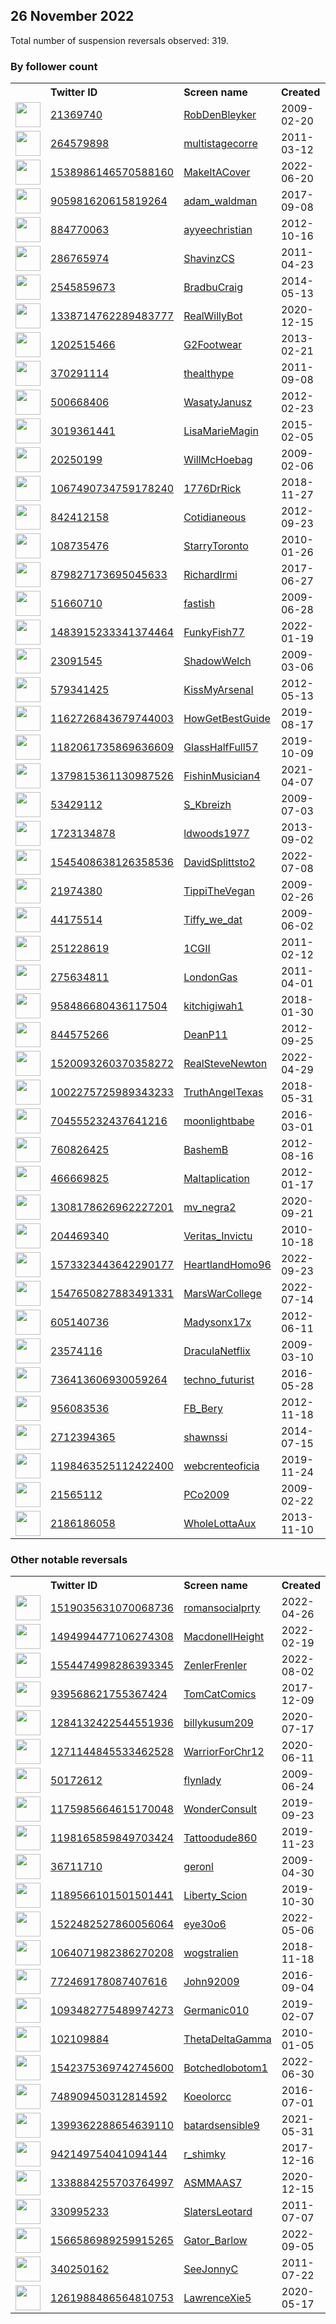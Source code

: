 
## 26 November 2022
Total number of suspension reversals observed: 319.

### By follower count
<table><tr><th></th><th align="left">Twitter ID</th><th align="left">Screen name</th>
<th align="left">Created</th><th align="left">Status</th><th align="left">Suspended</th><th align="left">Followers</th>
<tr><td><a href="https://pbs.twimg.com/profile_images/1620465257641611265/AN6z4aYx_normal.jpg"><img src="https://pbs.twimg.com/profile_images/1620465257641611265/AN6z4aYx_normal.jpg" width="40px" height="40px" align="center"/></a></td><td><a href="https://twitter.com/intent/user?user_id=21369740">21369740</a></td><td><a href="https://twitter.com/RobDenBleyker">RobDenBleyker</a></td><td>2009-02-20</td><td align="center"></td><td>2022-11-24</td><td>222446</td></tr>
<tr><td><a href="https://pbs.twimg.com/profile_images/642754901362241538/yITVsJ3I_normal.jpg"><img src="https://pbs.twimg.com/profile_images/642754901362241538/yITVsJ3I_normal.jpg" width="40px" height="40px" align="center"/></a></td><td><a href="https://twitter.com/intent/user?user_id=264579898">264579898</a></td><td><a href="https://twitter.com/multistagecorre">multistagecorre</a></td><td>2011-03-12</td><td align="center"></td><td></td><td>66424</td></tr>
<tr><td><a href="https://pbs.twimg.com/profile_images/1607789415308328960/5DtPoFB3_normal.jpg"><img src="https://pbs.twimg.com/profile_images/1607789415308328960/5DtPoFB3_normal.jpg" width="40px" height="40px" align="center"/></a></td><td><a href="https://twitter.com/intent/user?user_id=1538986146570588160">1538986146570588160</a></td><td><a href="https://twitter.com/MakeItACover">MakeItACover</a></td><td>2022-06-20</td><td align="center"></td><td>2022-11-22</td><td>52394</td></tr>
<tr><td><a href="https://pbs.twimg.com/profile_images/1286554352161873921/d2r_AoT5_normal.jpg"><img src="https://pbs.twimg.com/profile_images/1286554352161873921/d2r_AoT5_normal.jpg" width="40px" height="40px" align="center"/></a></td><td><a href="https://twitter.com/intent/user?user_id=905981620615819264">905981620615819264</a></td><td><a href="https://twitter.com/adam_waldman">adam_waldman</a></td><td>2017-09-08</td><td align="center"></td><td></td><td>37865</td></tr>
<tr><td><a href="https://pbs.twimg.com/profile_images/1599333874886012930/SC_J5Z4G_normal.jpg"><img src="https://pbs.twimg.com/profile_images/1599333874886012930/SC_J5Z4G_normal.jpg" width="40px" height="40px" align="center"/></a></td><td><a href="https://twitter.com/intent/user?user_id=884770063">884770063</a></td><td><a href="https://twitter.com/ayyeechristian">ayyeechristian</a></td><td>2012-10-16</td><td align="center"></td><td></td><td>34466</td></tr>
<tr><td><a href="https://pbs.twimg.com/profile_images/1407683022346985476/BQVv-6MQ_normal.jpg"><img src="https://pbs.twimg.com/profile_images/1407683022346985476/BQVv-6MQ_normal.jpg" width="40px" height="40px" align="center"/></a></td><td><a href="https://twitter.com/intent/user?user_id=286765974">286765974</a></td><td><a href="https://twitter.com/ShavinzCS">ShavinzCS</a></td><td>2011-04-23</td><td align="center"></td><td></td><td>33206</td></tr>
<tr><td><a href="https://pbs.twimg.com/profile_images/1199182316029001729/xKv8KGLx_normal.jpg"><img src="https://pbs.twimg.com/profile_images/1199182316029001729/xKv8KGLx_normal.jpg" width="40px" height="40px" align="center"/></a></td><td><a href="https://twitter.com/intent/user?user_id=2545859673">2545859673</a></td><td><a href="https://twitter.com/BradbuCraig">BradbuCraig</a></td><td>2014-05-13</td><td align="center"></td><td></td><td>16855</td></tr>
<tr><td><a href="https://pbs.twimg.com/profile_images/1596139447069949954/cpDZN87D_normal.jpg"><img src="https://pbs.twimg.com/profile_images/1596139447069949954/cpDZN87D_normal.jpg" width="40px" height="40px" align="center"/></a></td><td><a href="https://twitter.com/intent/user?user_id=1338714762289483777">1338714762289483777</a></td><td><a href="https://twitter.com/RealWillyBot">RealWillyBot</a></td><td>2020-12-15</td><td align="center"></td><td>2022-11-07</td><td>14835</td></tr>
<tr><td><a href="https://pbs.twimg.com/profile_images/1484628385074532353/9yl57qLi_normal.jpg"><img src="https://pbs.twimg.com/profile_images/1484628385074532353/9yl57qLi_normal.jpg" width="40px" height="40px" align="center"/></a></td><td><a href="https://twitter.com/intent/user?user_id=1202515466">1202515466</a></td><td><a href="https://twitter.com/G2Footwear">G2Footwear</a></td><td>2013-02-21</td><td align="center"></td><td>2022-10-28</td><td>13558</td></tr>
<tr><td><a href="https://pbs.twimg.com/profile_images/703296603222724609/caOq2IRz_normal.jpg"><img src="https://pbs.twimg.com/profile_images/703296603222724609/caOq2IRz_normal.jpg" width="40px" height="40px" align="center"/></a></td><td><a href="https://twitter.com/intent/user?user_id=370291114">370291114</a></td><td><a href="https://twitter.com/thealthype">thealthype</a></td><td>2011-09-08</td><td align="center"></td><td></td><td>11940</td></tr>
<tr><td><a href="https://pbs.twimg.com/profile_images/1340726018219388935/j79Tn6iF_normal.jpg"><img src="https://pbs.twimg.com/profile_images/1340726018219388935/j79Tn6iF_normal.jpg" width="40px" height="40px" align="center"/></a></td><td><a href="https://twitter.com/intent/user?user_id=500668406">500668406</a></td><td><a href="https://twitter.com/WasatyJanusz">WasatyJanusz</a></td><td>2012-02-23</td><td align="center"></td><td>2022-08-19</td><td>9539</td></tr>
<tr><td><a href="https://pbs.twimg.com/profile_images/1596626722681749506/KLEyJuHa_normal.jpg"><img src="https://pbs.twimg.com/profile_images/1596626722681749506/KLEyJuHa_normal.jpg" width="40px" height="40px" align="center"/></a></td><td><a href="https://twitter.com/intent/user?user_id=3019361441">3019361441</a></td><td><a href="https://twitter.com/LisaMarieMagin">LisaMarieMagin</a></td><td>2015-02-05</td><td align="center"></td><td></td><td>9438</td></tr>
<tr><td><a href="https://pbs.twimg.com/profile_images/914541141680369664/d2M5K_Z7_normal.jpg"><img src="https://pbs.twimg.com/profile_images/914541141680369664/d2M5K_Z7_normal.jpg" width="40px" height="40px" align="center"/></a></td><td><a href="https://twitter.com/intent/user?user_id=20250199">20250199</a></td><td><a href="https://twitter.com/WillMcHoebag">WillMcHoebag</a></td><td>2009-02-06</td><td align="center">👋</td><td></td><td>9127</td></tr>
<tr><td><a href="https://pbs.twimg.com/profile_images/1103071536712433664/AwZpJA4D_normal.jpg"><img src="https://pbs.twimg.com/profile_images/1103071536712433664/AwZpJA4D_normal.jpg" width="40px" height="40px" align="center"/></a></td><td><a href="https://twitter.com/intent/user?user_id=1067490734759178240">1067490734759178240</a></td><td><a href="https://twitter.com/1776DrRick">1776DrRick</a></td><td>2018-11-27</td><td align="center"></td><td>2022-10-29</td><td>7771</td></tr>
<tr><td><a href="https://pbs.twimg.com/profile_images/1611651993113698304/LteWDaQK_normal.jpg"><img src="https://pbs.twimg.com/profile_images/1611651993113698304/LteWDaQK_normal.jpg" width="40px" height="40px" align="center"/></a></td><td><a href="https://twitter.com/intent/user?user_id=842412158">842412158</a></td><td><a href="https://twitter.com/Cotidianeous">Cotidianeous</a></td><td>2012-09-23</td><td align="center"></td><td></td><td>7648</td></tr>
<tr><td><a href="https://pbs.twimg.com/profile_images/1598316937196568576/5GpMtr3e_normal.jpg"><img src="https://pbs.twimg.com/profile_images/1598316937196568576/5GpMtr3e_normal.jpg" width="40px" height="40px" align="center"/></a></td><td><a href="https://twitter.com/intent/user?user_id=108735476">108735476</a></td><td><a href="https://twitter.com/StarryToronto">StarryToronto</a></td><td>2010-01-26</td><td align="center">🔒</td><td></td><td>7367</td></tr>
<tr><td><a href="https://pbs.twimg.com/profile_images/1047202115888791553/O_saQ2A1_normal.jpg"><img src="https://pbs.twimg.com/profile_images/1047202115888791553/O_saQ2A1_normal.jpg" width="40px" height="40px" align="center"/></a></td><td><a href="https://twitter.com/intent/user?user_id=879827173695045633">879827173695045633</a></td><td><a href="https://twitter.com/RichardIrmi">RichardIrmi</a></td><td>2017-06-27</td><td align="center"></td><td></td><td>6893</td></tr>
<tr><td><a href="https://pbs.twimg.com/profile_images/1596813972019240960/yFttrvJH_normal.jpg"><img src="https://pbs.twimg.com/profile_images/1596813972019240960/yFttrvJH_normal.jpg" width="40px" height="40px" align="center"/></a></td><td><a href="https://twitter.com/intent/user?user_id=51660710">51660710</a></td><td><a href="https://twitter.com/fastish">fastish</a></td><td>2009-06-28</td><td align="center"></td><td></td><td>6734</td></tr>
<tr><td><a href="https://pbs.twimg.com/profile_images/1638040407463591937/vY4WN0v__normal.png"><img src="https://pbs.twimg.com/profile_images/1638040407463591937/vY4WN0v__normal.png" width="40px" height="40px" align="center"/></a></td><td><a href="https://twitter.com/intent/user?user_id=1483915233341374464">1483915233341374464</a></td><td><a href="https://twitter.com/FunkyFish77">FunkyFish77</a></td><td>2022-01-19</td><td align="center"></td><td>2022-11-08</td><td>5328</td></tr>
<tr><td><a href="https://pbs.twimg.com/profile_images/1331407769660919808/rSt8jlmr_normal.jpg"><img src="https://pbs.twimg.com/profile_images/1331407769660919808/rSt8jlmr_normal.jpg" width="40px" height="40px" align="center"/></a></td><td><a href="https://twitter.com/intent/user?user_id=23091545">23091545</a></td><td><a href="https://twitter.com/ShadowWelch">ShadowWelch</a></td><td>2009-03-06</td><td align="center"></td><td></td><td>4933</td></tr>
<tr><td><a href="https://pbs.twimg.com/profile_images/1607503563332222976/9heJBE9K_normal.jpg"><img src="https://pbs.twimg.com/profile_images/1607503563332222976/9heJBE9K_normal.jpg" width="40px" height="40px" align="center"/></a></td><td><a href="https://twitter.com/intent/user?user_id=579341425">579341425</a></td><td><a href="https://twitter.com/KissMyArsenaI">KissMyArsenaI</a></td><td>2012-05-13</td><td align="center"></td><td></td><td>4798</td></tr>
<tr><td><a href="https://pbs.twimg.com/profile_images/1358890307195183108/47zDCjox_normal.jpg"><img src="https://pbs.twimg.com/profile_images/1358890307195183108/47zDCjox_normal.jpg" width="40px" height="40px" align="center"/></a></td><td><a href="https://twitter.com/intent/user?user_id=1162726843679744003">1162726843679744003</a></td><td><a href="https://twitter.com/HowGetBestGuide">HowGetBestGuide</a></td><td>2019-08-17</td><td align="center"></td><td>2022-10-28</td><td>4576</td></tr>
<tr><td><a href="https://pbs.twimg.com/profile_images/1182281172346429440/Ue3hPL8W_normal.png"><img src="https://pbs.twimg.com/profile_images/1182281172346429440/Ue3hPL8W_normal.png" width="40px" height="40px" align="center"/></a></td><td><a href="https://twitter.com/intent/user?user_id=1182061735869636609">1182061735869636609</a></td><td><a href="https://twitter.com/GlassHalfFull57">GlassHalfFull57</a></td><td>2019-10-09</td><td align="center"></td><td>2022-10-29</td><td>4553</td></tr>
<tr><td><a href="https://pbs.twimg.com/profile_images/1379852481098883082/WK7smVxV_normal.jpg"><img src="https://pbs.twimg.com/profile_images/1379852481098883082/WK7smVxV_normal.jpg" width="40px" height="40px" align="center"/></a></td><td><a href="https://twitter.com/intent/user?user_id=1379815361130987526">1379815361130987526</a></td><td><a href="https://twitter.com/FishinMusician4">FishinMusician4</a></td><td>2021-04-07</td><td align="center"></td><td>2022-10-01</td><td>4102</td></tr>
<tr><td><a href="https://pbs.twimg.com/profile_images/1239195833159102464/v76co4vv_normal.jpg"><img src="https://pbs.twimg.com/profile_images/1239195833159102464/v76co4vv_normal.jpg" width="40px" height="40px" align="center"/></a></td><td><a href="https://twitter.com/intent/user?user_id=53429112">53429112</a></td><td><a href="https://twitter.com/S_Kbreizh">S_Kbreizh</a></td><td>2009-07-03</td><td align="center"></td><td></td><td>3935</td></tr>
<tr><td><a href="https://pbs.twimg.com/profile_images/1343179278414979073/nAOjn-ap_normal.jpg"><img src="https://pbs.twimg.com/profile_images/1343179278414979073/nAOjn-ap_normal.jpg" width="40px" height="40px" align="center"/></a></td><td><a href="https://twitter.com/intent/user?user_id=1723134878">1723134878</a></td><td><a href="https://twitter.com/ldwoods1977">ldwoods1977</a></td><td>2013-09-02</td><td align="center"></td><td>2022-10-29</td><td>3723</td></tr>
<tr><td><a href="https://pbs.twimg.com/profile_images/1545415175788011520/g2zu5Fg4_normal.jpg"><img src="https://pbs.twimg.com/profile_images/1545415175788011520/g2zu5Fg4_normal.jpg" width="40px" height="40px" align="center"/></a></td><td><a href="https://twitter.com/intent/user?user_id=1545408638126358536">1545408638126358536</a></td><td><a href="https://twitter.com/DavidSplittsto2">DavidSplittsto2</a></td><td>2022-07-08</td><td align="center"></td><td>2022-07-30</td><td>3337</td></tr>
<tr><td><a href="https://pbs.twimg.com/profile_images/1640169627467628546/dGRv7U-__normal.jpg"><img src="https://pbs.twimg.com/profile_images/1640169627467628546/dGRv7U-__normal.jpg" width="40px" height="40px" align="center"/></a></td><td><a href="https://twitter.com/intent/user?user_id=21974380">21974380</a></td><td><a href="https://twitter.com/TippiTheVegan">TippiTheVegan</a></td><td>2009-02-26</td><td align="center"></td><td></td><td>3277</td></tr>
<tr><td><a href="https://pbs.twimg.com/profile_images/1640373066906714112/tuBW_oMN_normal.jpg"><img src="https://pbs.twimg.com/profile_images/1640373066906714112/tuBW_oMN_normal.jpg" width="40px" height="40px" align="center"/></a></td><td><a href="https://twitter.com/intent/user?user_id=44175514">44175514</a></td><td><a href="https://twitter.com/Tiffy_we_dat">Tiffy_we_dat</a></td><td>2009-06-02</td><td align="center"></td><td></td><td>3252</td></tr>
<tr><td><a href="https://pbs.twimg.com/profile_images/1614765489850384384/S8FKfMqY_normal.jpg"><img src="https://pbs.twimg.com/profile_images/1614765489850384384/S8FKfMqY_normal.jpg" width="40px" height="40px" align="center"/></a></td><td><a href="https://twitter.com/intent/user?user_id=251228619">251228619</a></td><td><a href="https://twitter.com/1CGII">1CGII</a></td><td>2011-02-12</td><td align="center">🔒</td><td></td><td>3184</td></tr>
<tr><td><a href="https://pbs.twimg.com/profile_images/1185345418042978308/_1UioMwR_normal.jpg"><img src="https://pbs.twimg.com/profile_images/1185345418042978308/_1UioMwR_normal.jpg" width="40px" height="40px" align="center"/></a></td><td><a href="https://twitter.com/intent/user?user_id=275634811">275634811</a></td><td><a href="https://twitter.com/LondonGas">LondonGas</a></td><td>2011-04-01</td><td align="center"></td><td></td><td>3026</td></tr>
<tr><td><a href="https://pbs.twimg.com/profile_images/1600120172060315649/ziuihVyk_normal.jpg"><img src="https://pbs.twimg.com/profile_images/1600120172060315649/ziuihVyk_normal.jpg" width="40px" height="40px" align="center"/></a></td><td><a href="https://twitter.com/intent/user?user_id=958486680436117504">958486680436117504</a></td><td><a href="https://twitter.com/kitchigiwah1">kitchigiwah1</a></td><td>2018-01-30</td><td align="center"></td><td></td><td>2709</td></tr>
<tr><td><a href="https://pbs.twimg.com/profile_images/2904655543/79d7c7cc9cfd789477c1105aba100cf3_normal.jpeg"><img src="https://pbs.twimg.com/profile_images/2904655543/79d7c7cc9cfd789477c1105aba100cf3_normal.jpeg" width="40px" height="40px" align="center"/></a></td><td><a href="https://twitter.com/intent/user?user_id=844575266">844575266</a></td><td><a href="https://twitter.com/DeanP11">DeanP11</a></td><td>2012-09-25</td><td align="center"></td><td></td><td>2694</td></tr>
<tr><td><a href="https://pbs.twimg.com/profile_images/1639598162930180098/4uExXwP-_normal.jpg"><img src="https://pbs.twimg.com/profile_images/1639598162930180098/4uExXwP-_normal.jpg" width="40px" height="40px" align="center"/></a></td><td><a href="https://twitter.com/intent/user?user_id=1520093260370358272">1520093260370358272</a></td><td><a href="https://twitter.com/RealSteveNewton">RealSteveNewton</a></td><td>2022-04-29</td><td align="center"></td><td>2022-11-20</td><td>2685</td></tr>
<tr><td><a href="https://pbs.twimg.com/profile_images/1008868816988672000/7b-VgP9-_normal.jpg"><img src="https://pbs.twimg.com/profile_images/1008868816988672000/7b-VgP9-_normal.jpg" width="40px" height="40px" align="center"/></a></td><td><a href="https://twitter.com/intent/user?user_id=1002275725989343233">1002275725989343233</a></td><td><a href="https://twitter.com/TruthAngelTexas">TruthAngelTexas</a></td><td>2018-05-31</td><td align="center"></td><td>2022-10-29</td><td>2683</td></tr>
<tr><td><a href="https://pbs.twimg.com/profile_images/1596946230965420032/3IQR4tCU_normal.jpg"><img src="https://pbs.twimg.com/profile_images/1596946230965420032/3IQR4tCU_normal.jpg" width="40px" height="40px" align="center"/></a></td><td><a href="https://twitter.com/intent/user?user_id=704555232437641216">704555232437641216</a></td><td><a href="https://twitter.com/moonIightbabe">moonIightbabe</a></td><td>2016-03-01</td><td align="center">🔒</td><td></td><td>2291</td></tr>
<tr><td><a href="https://pbs.twimg.com/profile_images/822400330285641728/2WmudIuu_normal.jpg"><img src="https://pbs.twimg.com/profile_images/822400330285641728/2WmudIuu_normal.jpg" width="40px" height="40px" align="center"/></a></td><td><a href="https://twitter.com/intent/user?user_id=760826425">760826425</a></td><td><a href="https://twitter.com/BashemB">BashemB</a></td><td>2012-08-16</td><td align="center"></td><td></td><td>2268</td></tr>
<tr><td><a href="https://pbs.twimg.com/profile_images/1118906915793227777/fEfv8vzP_normal.png"><img src="https://pbs.twimg.com/profile_images/1118906915793227777/fEfv8vzP_normal.png" width="40px" height="40px" align="center"/></a></td><td><a href="https://twitter.com/intent/user?user_id=466669825">466669825</a></td><td><a href="https://twitter.com/Maltaplication">Maltaplication</a></td><td>2012-01-17</td><td align="center"></td><td></td><td>2143</td></tr>
<tr><td><a href="https://pbs.twimg.com/profile_images/1565200216176967681/u0KD-rtq_normal.jpg"><img src="https://pbs.twimg.com/profile_images/1565200216176967681/u0KD-rtq_normal.jpg" width="40px" height="40px" align="center"/></a></td><td><a href="https://twitter.com/intent/user?user_id=1308178626962227201">1308178626962227201</a></td><td><a href="https://twitter.com/mv_negra2">mv_negra2</a></td><td>2020-09-21</td><td align="center"></td><td>2022-11-05</td><td>2056</td></tr>
<tr><td><a href="https://pbs.twimg.com/profile_images/1600186647794032640/r4q8NCUW_normal.jpg"><img src="https://pbs.twimg.com/profile_images/1600186647794032640/r4q8NCUW_normal.jpg" width="40px" height="40px" align="center"/></a></td><td><a href="https://twitter.com/intent/user?user_id=204469340">204469340</a></td><td><a href="https://twitter.com/Veritas_Invictu">Veritas_Invictu</a></td><td>2010-10-18</td><td align="center"></td><td></td><td>1963</td></tr>
<tr><td><a href="https://pbs.twimg.com/profile_images/1573858803723997185/VIisJB6l_normal.jpg"><img src="https://pbs.twimg.com/profile_images/1573858803723997185/VIisJB6l_normal.jpg" width="40px" height="40px" align="center"/></a></td><td><a href="https://twitter.com/intent/user?user_id=1573323443642290177">1573323443642290177</a></td><td><a href="https://twitter.com/HeartlandHomo96">HeartlandHomo96</a></td><td>2022-09-23</td><td align="center">🚫</td><td>2022-11-02</td><td>1885</td></tr>
<tr><td><a href="https://pbs.twimg.com/profile_images/1618014593275826176/3D4KObZy_normal.jpg"><img src="https://pbs.twimg.com/profile_images/1618014593275826176/3D4KObZy_normal.jpg" width="40px" height="40px" align="center"/></a></td><td><a href="https://twitter.com/intent/user?user_id=1547650827883491331">1547650827883491331</a></td><td><a href="https://twitter.com/MarsWarCollege">MarsWarCollege</a></td><td>2022-07-14</td><td align="center"></td><td>2022-11-22</td><td>1787</td></tr>
<tr><td><a href="https://pbs.twimg.com/profile_images/1082547735281184768/tUcJFq81_normal.jpg"><img src="https://pbs.twimg.com/profile_images/1082547735281184768/tUcJFq81_normal.jpg" width="40px" height="40px" align="center"/></a></td><td><a href="https://twitter.com/intent/user?user_id=605140736">605140736</a></td><td><a href="https://twitter.com/Madysonx17x">Madysonx17x</a></td><td>2012-06-11</td><td align="center"></td><td></td><td>1767</td></tr>
<tr><td><a href="https://pbs.twimg.com/profile_images/1609499305521606657/Y_ViqVF-_normal.jpg"><img src="https://pbs.twimg.com/profile_images/1609499305521606657/Y_ViqVF-_normal.jpg" width="40px" height="40px" align="center"/></a></td><td><a href="https://twitter.com/intent/user?user_id=23574116">23574116</a></td><td><a href="https://twitter.com/DraculaNetflix">DraculaNetflix</a></td><td>2009-03-10</td><td align="center">🔒</td><td></td><td>1759</td></tr>
<tr><td><a href="https://pbs.twimg.com/profile_images/977195412338692097/lky0ioWm_normal.jpg"><img src="https://pbs.twimg.com/profile_images/977195412338692097/lky0ioWm_normal.jpg" width="40px" height="40px" align="center"/></a></td><td><a href="https://twitter.com/intent/user?user_id=736413606930059264">736413606930059264</a></td><td><a href="https://twitter.com/techno_futurist">techno_futurist</a></td><td>2016-05-28</td><td align="center"></td><td></td><td>1744</td></tr>
<tr><td><a href="https://pbs.twimg.com/profile_images/1557791034431737857/8zWTanua_normal.jpg"><img src="https://pbs.twimg.com/profile_images/1557791034431737857/8zWTanua_normal.jpg" width="40px" height="40px" align="center"/></a></td><td><a href="https://twitter.com/intent/user?user_id=956083536">956083536</a></td><td><a href="https://twitter.com/FB_Bery">FB_Bery</a></td><td>2012-11-18</td><td align="center"></td><td>2022-11-08</td><td>1707</td></tr>
<tr><td><a href="https://pbs.twimg.com/profile_images/1602114637050290176/Wy3He8-j_normal.jpg"><img src="https://pbs.twimg.com/profile_images/1602114637050290176/Wy3He8-j_normal.jpg" width="40px" height="40px" align="center"/></a></td><td><a href="https://twitter.com/intent/user?user_id=2712394365">2712394365</a></td><td><a href="https://twitter.com/shawnssi">shawnssi</a></td><td>2014-07-15</td><td align="center"></td><td></td><td>1707</td></tr>
<tr><td><a href="https://pbs.twimg.com/profile_images/1343058297671323648/etRjCuj2_normal.jpg"><img src="https://pbs.twimg.com/profile_images/1343058297671323648/etRjCuj2_normal.jpg" width="40px" height="40px" align="center"/></a></td><td><a href="https://twitter.com/intent/user?user_id=1198463525112422400">1198463525112422400</a></td><td><a href="https://twitter.com/webcrenteoficia">webcrenteoficia</a></td><td>2019-11-24</td><td align="center"></td><td>2022-07-26</td><td>1666</td></tr>
<tr><td><a href="https://pbs.twimg.com/profile_images/866051954442731521/S0StIfHv_normal.jpg"><img src="https://pbs.twimg.com/profile_images/866051954442731521/S0StIfHv_normal.jpg" width="40px" height="40px" align="center"/></a></td><td><a href="https://twitter.com/intent/user?user_id=21565112">21565112</a></td><td><a href="https://twitter.com/PCo2009">PCo2009</a></td><td>2009-02-22</td><td align="center"></td><td></td><td>1665</td></tr>
<tr><td><a href="https://pbs.twimg.com/profile_images/1607780309021384704/PrW6Fn-L_normal.jpg"><img src="https://pbs.twimg.com/profile_images/1607780309021384704/PrW6Fn-L_normal.jpg" width="40px" height="40px" align="center"/></a></td><td><a href="https://twitter.com/intent/user?user_id=2186186058">2186186058</a></td><td><a href="https://twitter.com/WholeLottaAux">WholeLottaAux</a></td><td>2013-11-10</td><td align="center"></td><td></td><td>1645</td></tr>
</table>

### Other notable reversals
<table><tr><th></th><th align="left">Twitter ID</th><th align="left">Screen name</th>
<th align="left">Created</th><th align="left">Status</th><th align="left">Suspended</th><th align="left">Followers</th>
<tr><td><a href="https://pbs.twimg.com/profile_images/1586060233503285249/uXoWwpLN_normal.jpg"><img src="https://pbs.twimg.com/profile_images/1586060233503285249/uXoWwpLN_normal.jpg" width="40px" height="40px" align="center"/></a></td><td><a href="https://twitter.com/intent/user?user_id=1519035631070068736">1519035631070068736</a></td><td><a href="https://twitter.com/romansocialprty">romansocialprty</a></td><td>2022-04-26</td><td align="center">🚫</td><td>2022-10-29</td><td>458</td></tr>
<tr><td><a href="https://pbs.twimg.com/profile_images/1499548979360583680/EMzKWNiV_normal.jpg"><img src="https://pbs.twimg.com/profile_images/1499548979360583680/EMzKWNiV_normal.jpg" width="40px" height="40px" align="center"/></a></td><td><a href="https://twitter.com/intent/user?user_id=1494994477106274308">1494994477106274308</a></td><td><a href="https://twitter.com/MacdonellHeight">MacdonellHeight</a></td><td>2022-02-19</td><td align="center"></td><td>2022-11-02</td><td>17</td></tr>
<tr><td><a href="https://pbs.twimg.com/profile_images/1596095277202546688/_4Xb_4GO_normal.jpg"><img src="https://pbs.twimg.com/profile_images/1596095277202546688/_4Xb_4GO_normal.jpg" width="40px" height="40px" align="center"/></a></td><td><a href="https://twitter.com/intent/user?user_id=1554474998286393345">1554474998286393345</a></td><td><a href="https://twitter.com/ZenlerFrenler">ZenlerFrenler</a></td><td>2022-08-02</td><td align="center">🚫</td><td>2022-11-01</td><td>293</td></tr>
<tr><td><a href="https://pbs.twimg.com/profile_images/968519614115192832/jyJOoEOC_normal.jpg"><img src="https://pbs.twimg.com/profile_images/968519614115192832/jyJOoEOC_normal.jpg" width="40px" height="40px" align="center"/></a></td><td><a href="https://twitter.com/intent/user?user_id=939568621755367424">939568621755367424</a></td><td><a href="https://twitter.com/TomCatComics">TomCatComics</a></td><td>2017-12-09</td><td align="center"></td><td>2022-03-16</td><td>15</td></tr>
<tr><td><a href="https://pbs.twimg.com/profile_images/1285967307513061376/qdkpqK25_normal.jpg"><img src="https://pbs.twimg.com/profile_images/1285967307513061376/qdkpqK25_normal.jpg" width="40px" height="40px" align="center"/></a></td><td><a href="https://twitter.com/intent/user?user_id=1284132422544551936">1284132422544551936</a></td><td><a href="https://twitter.com/billykusum209">billykusum209</a></td><td>2020-07-17</td><td align="center"></td><td>2022-10-20</td><td>1371</td></tr>
<tr><td><a href="https://pbs.twimg.com/profile_images/1271148933406953474/teLp04TS_normal.jpg"><img src="https://pbs.twimg.com/profile_images/1271148933406953474/teLp04TS_normal.jpg" width="40px" height="40px" align="center"/></a></td><td><a href="https://twitter.com/intent/user?user_id=1271144845533462528">1271144845533462528</a></td><td><a href="https://twitter.com/WarriorForChr12">WarriorForChr12</a></td><td>2020-06-11</td><td align="center"></td><td>2022-10-29</td><td>421</td></tr>
<tr><td><a href="https://pbs.twimg.com/profile_images/1637022868440530944/y5jMUBM6_normal.jpg"><img src="https://pbs.twimg.com/profile_images/1637022868440530944/y5jMUBM6_normal.jpg" width="40px" height="40px" align="center"/></a></td><td><a href="https://twitter.com/intent/user?user_id=50172612">50172612</a></td><td><a href="https://twitter.com/flynlady">flynlady</a></td><td>2009-06-24</td><td align="center"></td><td>2022-03-25</td><td>285</td></tr>
<tr><td><a href="https://pbs.twimg.com/profile_images/1605441547939430401/mlYzo0PS_normal.jpg"><img src="https://pbs.twimg.com/profile_images/1605441547939430401/mlYzo0PS_normal.jpg" width="40px" height="40px" align="center"/></a></td><td><a href="https://twitter.com/intent/user?user_id=1175985664615170048">1175985664615170048</a></td><td><a href="https://twitter.com/WonderConsult">WonderConsult</a></td><td>2019-09-23</td><td align="center"></td><td>2022-08-21</td><td>383</td></tr>
<tr><td><a href="https://pbs.twimg.com/profile_images/1480704456090083328/4Us-sv5D_normal.jpg"><img src="https://pbs.twimg.com/profile_images/1480704456090083328/4Us-sv5D_normal.jpg" width="40px" height="40px" align="center"/></a></td><td><a href="https://twitter.com/intent/user?user_id=1198165859849703424">1198165859849703424</a></td><td><a href="https://twitter.com/Tattoodude860">Tattoodude860</a></td><td>2019-11-23</td><td align="center"></td><td>2022-10-29</td><td>1374</td></tr>
<tr><td><a href="https://pbs.twimg.com/profile_images/1540192482729811970/kYNRF57H_normal.jpg"><img src="https://pbs.twimg.com/profile_images/1540192482729811970/kYNRF57H_normal.jpg" width="40px" height="40px" align="center"/></a></td><td><a href="https://twitter.com/intent/user?user_id=36711710">36711710</a></td><td><a href="https://twitter.com/geronl">geronl</a></td><td>2009-04-30</td><td align="center"></td><td>2022-09-12</td><td>936</td></tr>
<tr><td><a href="https://pbs.twimg.com/profile_images/1189566212147167233/HgI6DyEz_normal.png"><img src="https://pbs.twimg.com/profile_images/1189566212147167233/HgI6DyEz_normal.png" width="40px" height="40px" align="center"/></a></td><td><a href="https://twitter.com/intent/user?user_id=1189566101501501441">1189566101501501441</a></td><td><a href="https://twitter.com/Liberty_Scion">Liberty_Scion</a></td><td>2019-10-30</td><td align="center"></td><td></td><td>141</td></tr>
<tr><td><a href="https://pbs.twimg.com/profile_images/1595210372662845446/DB1CqGTc_normal.jpg"><img src="https://pbs.twimg.com/profile_images/1595210372662845446/DB1CqGTc_normal.jpg" width="40px" height="40px" align="center"/></a></td><td><a href="https://twitter.com/intent/user?user_id=1522482527860056064">1522482527860056064</a></td><td><a href="https://twitter.com/eye30o6">eye30o6</a></td><td>2022-05-06</td><td align="center"></td><td>2022-11-23</td><td>2</td></tr>
<tr><td><a href="https://pbs.twimg.com/profile_images/1064073315617132545/VqaiQhO-_normal.jpg"><img src="https://pbs.twimg.com/profile_images/1064073315617132545/VqaiQhO-_normal.jpg" width="40px" height="40px" align="center"/></a></td><td><a href="https://twitter.com/intent/user?user_id=1064071982386270208">1064071982386270208</a></td><td><a href="https://twitter.com/wogstralien">wogstralien</a></td><td>2018-11-18</td><td align="center"></td><td>2022-07-05</td><td>864</td></tr>
<tr><td><a href="https://pbs.twimg.com/profile_images/814959457666928640/t_CguT29_normal.jpg"><img src="https://pbs.twimg.com/profile_images/814959457666928640/t_CguT29_normal.jpg" width="40px" height="40px" align="center"/></a></td><td><a href="https://twitter.com/intent/user?user_id=772469178087407616">772469178087407616</a></td><td><a href="https://twitter.com/John92009">John92009</a></td><td>2016-09-04</td><td align="center"></td><td></td><td>582</td></tr>
<tr><td><a href="https://pbs.twimg.com/profile_images/1294602530207535104/X5huplV8_normal.jpg"><img src="https://pbs.twimg.com/profile_images/1294602530207535104/X5huplV8_normal.jpg" width="40px" height="40px" align="center"/></a></td><td><a href="https://twitter.com/intent/user?user_id=1093482775489974273">1093482775489974273</a></td><td><a href="https://twitter.com/Germanic010">Germanic010</a></td><td>2019-02-07</td><td align="center"></td><td>2022-11-22</td><td>31</td></tr>
<tr><td><a href="https://pbs.twimg.com/profile_images/1487543901657481218/b-5PpWIv_normal.jpg"><img src="https://pbs.twimg.com/profile_images/1487543901657481218/b-5PpWIv_normal.jpg" width="40px" height="40px" align="center"/></a></td><td><a href="https://twitter.com/intent/user?user_id=102109884">102109884</a></td><td><a href="https://twitter.com/ThetaDeltaGamma">ThetaDeltaGamma</a></td><td>2010-01-05</td><td align="center"></td><td>2022-11-08</td><td>87</td></tr>
<tr><td><a href="https://pbs.twimg.com/profile_images/1545577851826540544/gILe92IX_normal.jpg"><img src="https://pbs.twimg.com/profile_images/1545577851826540544/gILe92IX_normal.jpg" width="40px" height="40px" align="center"/></a></td><td><a href="https://twitter.com/intent/user?user_id=1542375369742745600">1542375369742745600</a></td><td><a href="https://twitter.com/Botchedlobotom1">Botchedlobotom1</a></td><td>2022-06-30</td><td align="center">🚫</td><td>2022-11-01</td><td>23</td></tr>
<tr><td><a href="https://pbs.twimg.com/profile_images/1589718926296072194/MF9FNQY9_normal.jpg"><img src="https://pbs.twimg.com/profile_images/1589718926296072194/MF9FNQY9_normal.jpg" width="40px" height="40px" align="center"/></a></td><td><a href="https://twitter.com/intent/user?user_id=748909450312814592">748909450312814592</a></td><td><a href="https://twitter.com/Koeolorcc">Koeolorcc</a></td><td>2016-07-01</td><td align="center"></td><td>2022-11-08</td><td>39</td></tr>
<tr><td><a href="https://pbs.twimg.com/profile_images/1622640956418805761/GTrZsUr5_normal.jpg"><img src="https://pbs.twimg.com/profile_images/1622640956418805761/GTrZsUr5_normal.jpg" width="40px" height="40px" align="center"/></a></td><td><a href="https://twitter.com/intent/user?user_id=1399362288654639110">1399362288654639110</a></td><td><a href="https://twitter.com/batardsensible9">batardsensible9</a></td><td>2021-05-31</td><td align="center">🔒</td><td>2022-11-16</td><td>287</td></tr>
<tr><td><a href="https://pbs.twimg.com/profile_images/1525085015180296192/P8L7z5AK_normal.jpg"><img src="https://pbs.twimg.com/profile_images/1525085015180296192/P8L7z5AK_normal.jpg" width="40px" height="40px" align="center"/></a></td><td><a href="https://twitter.com/intent/user?user_id=942149754041094144">942149754041094144</a></td><td><a href="https://twitter.com/r_shimky">r_shimky</a></td><td>2017-12-16</td><td align="center"></td><td>2022-07-21</td><td>293</td></tr>
<tr><td><a href="https://pbs.twimg.com/profile_images/1566911397124050944/0cWofJMq_normal.jpg"><img src="https://pbs.twimg.com/profile_images/1566911397124050944/0cWofJMq_normal.jpg" width="40px" height="40px" align="center"/></a></td><td><a href="https://twitter.com/intent/user?user_id=1338884255703764997">1338884255703764997</a></td><td><a href="https://twitter.com/ASMMAAS7">ASMMAAS7</a></td><td>2020-12-15</td><td align="center">🔒</td><td>2022-11-12</td><td>0</td></tr>
<tr><td><a href="https://pbs.twimg.com/profile_images/1444254544/Me_normal.jpg"><img src="https://pbs.twimg.com/profile_images/1444254544/Me_normal.jpg" width="40px" height="40px" align="center"/></a></td><td><a href="https://twitter.com/intent/user?user_id=330995233">330995233</a></td><td><a href="https://twitter.com/SlatersLeotard">SlatersLeotard</a></td><td>2011-07-07</td><td align="center"></td><td></td><td>96</td></tr>
<tr><td><a href="https://pbs.twimg.com/profile_images/1596541350895304704/DfjFDCL7_normal.jpg"><img src="https://pbs.twimg.com/profile_images/1596541350895304704/DfjFDCL7_normal.jpg" width="40px" height="40px" align="center"/></a></td><td><a href="https://twitter.com/intent/user?user_id=1566586989259915265">1566586989259915265</a></td><td><a href="https://twitter.com/Gator_Barlow">Gator_Barlow</a></td><td>2022-09-05</td><td align="center">🚫</td><td>2022-10-20</td><td>287</td></tr>
<tr><td><a href="https://pbs.twimg.com/profile_images/1564400688477642759/4FokCTDg_normal.jpg"><img src="https://pbs.twimg.com/profile_images/1564400688477642759/4FokCTDg_normal.jpg" width="40px" height="40px" align="center"/></a></td><td><a href="https://twitter.com/intent/user?user_id=340250162">340250162</a></td><td><a href="https://twitter.com/SeeJonnyC">SeeJonnyC</a></td><td>2011-07-22</td><td align="center"></td><td>2022-11-08</td><td>10</td></tr>
<tr><td><a href="https://pbs.twimg.com/profile_images/1543986239216427008/Z6WjnGKG_normal.jpg"><img src="https://pbs.twimg.com/profile_images/1543986239216427008/Z6WjnGKG_normal.jpg" width="40px" height="40px" align="center"/></a></td><td><a href="https://twitter.com/intent/user?user_id=1261988486564810753">1261988486564810753</a></td><td><a href="https://twitter.com/LawrenceXie5">LawrenceXie5</a></td><td>2020-05-17</td><td align="center"></td><td>2022-11-08</td><td>163</td></tr>
</table>
